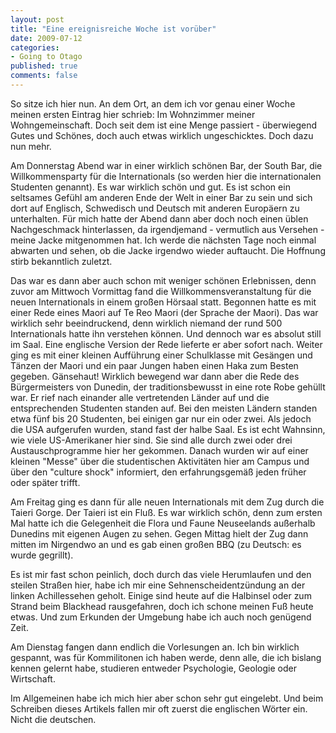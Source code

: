```yaml
--- 
layout: post
title: "Eine ereignisreiche Woche ist vorüber"
date: 2009-07-12
categories: 
- Going to Otago
published: true
comments: false
---
```

So sitze ich hier nun.
An dem Ort, an dem ich vor genau einer Woche meinen ersten Eintrag hier schrieb: Im Wohnzimmer meiner Wohngemeinschaft.
Doch seit dem ist eine Menge passiert - überwiegend Gutes und Schönes, doch auch etwas wirklich ungeschicktes.
Doch dazu nun mehr.

<!-- more -->

Am Donnerstag Abend war in einer wirklich schönen Bar, der South Bar, die Willkommensparty für die Internationals (so werden hier die internationalen Studenten genannt).
Es war wirklich schön und gut.
Es ist schon ein seltsames Gefühl am anderen Ende der Welt in einer Bar zu sein und sich dort auf Englisch, Schwedisch und Deutsch mit anderen Europäern zu unterhalten.
Für mich hatte der Abend dann aber doch noch einen üblen Nachgeschmack hinterlassen, da irgendjemand - vermutlich aus Versehen - meine Jacke mitgenommen hat.
Ich werde die nächsten Tage noch einmal abwarten und sehen, ob die Jacke irgendwo wieder auftaucht.
Die Hoffnung stirb bekanntlich zuletzt.

Das war es dann aber auch schon mit weniger schönen Erlebnissen, denn zuvor am Mittwoch Vormittag fand die Willkommensveranstaltung für die neuen Internationals in einem großen Hörsaal statt.
Begonnen hatte es mit einer Rede eines Maori auf Te Reo Maori (der Sprache der Maori).
Das war wirklich sehr beeindruckend, denn wirklich niemand der rund 500 Internationals hatte ihn verstehen können.
Und dennoch war es absolut still im Saal.
Eine englische Version der Rede lieferte er aber sofort nach.
Weiter ging es mit einer kleinen Aufführung einer Schulklasse mit Gesängen und Tänzen der Maori und ein paar Jungen haben einen Haka zum Besten gegeben.
Gänsehaut!
Wirklich bewegend war dann aber die Rede des Bürgermeisters von Dunedin, der traditionsbewusst in eine rote Robe gehüllt war.
Er rief nach einander alle vertretenden Länder auf und die entsprechenden Studenten standen auf.
Bei den meisten Ländern standen etwa fünf bis 20 Studenten, bei einigen gar nur ein oder zwei.
Als jedoch die USA aufgerufen wurden, stand fast der halbe Saal.
Es ist echt Wahnsinn, wie viele US-Amerikaner hier sind.
Sie sind alle durch zwei oder drei Austauschprogramme hier her gekommen.
Danach wurden wir auf einer kleinen "Messe" über die studentischen Aktivitäten hier am Campus und über den "culture shock" informiert, den erfahrungsgemäß jeden früher oder später trifft.

Am Freitag ging es dann für alle neuen Internationals mit dem Zug durch die Taieri Gorge.
Der Taieri ist ein Fluß.
Es war wirklich schön, denn zum ersten Mal hatte ich die Gelegenheit die Flora und Faune Neuseelands außerhalb Dunedins mit eigenen Augen zu sehen.
Gegen Mittag hielt der Zug dann mitten im Nirgendwo an und es gab einen großen BBQ (zu Deutsch: es wurde gegrillt).

Es ist mir fast schon peinlich, doch durch das viele Herumlaufen und den steilen Straßen hier, habe ich mir eine Sehnenscheidentzündung an der linken Achillessehen geholt.
Einige sind heute auf die Halbinsel oder zum Strand beim Blackhead rausgefahren, doch ich schone meinen Fuß heute etwas.
Und zum Erkunden der Umgebung habe ich auch noch genügend Zeit.

Am Dienstag fangen dann endlich die Vorlesungen an.
Ich bin wirklich gespannt, was für Kommilitonen ich haben werde, denn alle, die ich bislang kennen gelernt habe, studieren entweder Psychologie, Geologie oder Wirtschaft.

Im Allgemeinen habe ich mich hier aber schon sehr gut eingelebt.
Und beim Schreiben dieses Artikels fallen mir oft zuerst die englischen Wörter ein.
Nicht die deutschen.
